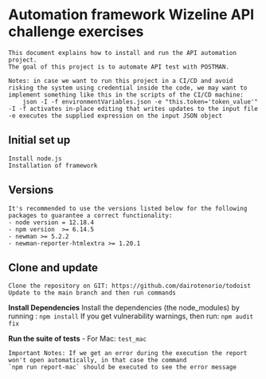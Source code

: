 # Automation framework Wizeline API challenge exercises
    This document explains how to install and run the API automation project.
    The goal of this project is to automate API test with POSTMAN.

    Notes: in case we want to run this project in a CI/CD and avoid risking the system using credential inside the code, we may want to implement something like this in the scripts of the CI/CD machine: 
        json -I -f environmentVariables.json -e "this.token='token_value'"
    -I -f activates in-place editing that writes updates to the input file
    -e executes the supplied expression on the input JSON object
 
 ## Initial set up
    Install node.js
    Installation of framework

## Versions
    It's recommended to use the versions listed below for the following packages to guarantee a correct functionality:
    - node version = 12.18.4
    - npm version  >= 6.14.5
    - newman >= 5.2.2
    - newman-reporter-htmlextra >= 1.20.1

## Clone and update
    Clone the repository on GIT: https://github.com/dairotenorio/todoist
    Update to the main branch and then run commands
 
**Install Dependencies**
    Install the dependencies (the node_modules) by running :
    `npm install`
    If you get vulnerability warnings, then run:
    `npm audit fix`

**Run the suite of tests**
    - For Mac: 		`test_mac`		

    Important Notes: If we get an error during the execution the report won't open automatically, in that case the command 
    `npm run report-mac` should be executed to see the error message